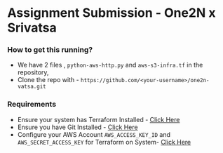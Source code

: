 # Assignment Submission - One2N x Srivatsa

### How to get this running?
- We have 2 files , `python-aws-http.py` and `aws-s3-infra.tf` in the repository, 
- Clone the repo with - `https://github.com/<your-username>/one2n-vatsa.git`

### Requirements
- Ensure your system has Terraform Installed - [Click Here](https://developer.hashicorp.com/terraform/tutorials/aws-get-started/install-cli)
- Ensure you have Git Installed - [Click Here](https://git-scm.com/book/en/v2/Getting-Started-Installing-Git)
- Configure your AWS Account `AWS_ACCESS_KEY_ID` and `AWS_SECRET_ACCESS_KEY` for Terraform on System- [Click Here](https://spacelift.io/blog/terraform-aws-provider)


